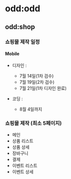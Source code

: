 # odd:odd

## odd:shop

### 쇼핑몰 제작 일정

#### Mobile

- 디자인 : 
    * 7월 14일(1차 검수)
    * 7월 19일(2차 검수)
    * 7월 21일(1차 디자인 완료)

- 코딩 : 
    * 8월 4일까지

### 쇼핑몰 제작 (최소 5페이지)
- 메인
- 상품 리스트
- 상품 상세
- 장바구니
- 결제
- 이벤트 리스트
- 이벤트 상세